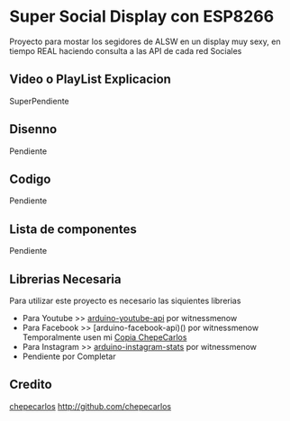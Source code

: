 # Super Social Display con ESP8266

Proyecto para mostar los segidores de ALSW en un display muy sexy, en tiempo REAL haciendo consulta a las API de cada red Sociales

## Video o PlayList Explicacion

SuperPendiente

## Disenno

Pendiente

## Codigo

Pendiente

## Lista de componentes

Pendiente

## Librerias Necesaria

Para utilizar este proyecto es necesario las siquientes librerias

- Para Youtube >> [arduino-youtube-api](https://github.com/witnessmenow/arduino-youtube-api) por witnessmenow
- Para Facebook >> [arduino-facebook-api)() por witnessmenow Temporalmente usen mi [Copia ChepeCarlos](https://github.com/chepecarlos/arduino-facebook-api)
- Para Instagram >> [arduino-instagram-stats](https://github.com/witnessmenow/arduino-instagram-stats) por witnessmenow
- Pendiente por Completar

## Credito

[chepecarlos](chepecarlos@alswblog.org) http://github.com/chepecarlos

